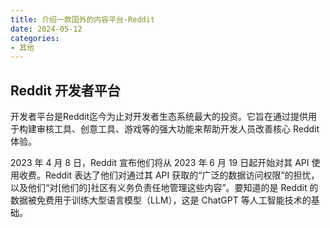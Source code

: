 ```yaml
---
title: 介绍一款国外的内容平台-Reddit
date: 2024-05-12
categories:
- 其他
---
```


## Reddit 开发者平台

开发者平台是Reddit迄今为止对开发者生态系统最大的投资。它旨在通过提供用于构建审核工具、创意工具、游戏等的强大功能来帮助开发人员改善核心 Reddit 体验。

2023 年 4 月 8 日，Reddit 宣布他们将从 2023 年 6 月 19 日起开始对其 API 使用收费。Reddit 表达了他们对通过其 API 获取的“广泛的数据访问权限”的担忧，以及他们“对[他们的]社区有义务负责任地管理这些内容”。要知道的是 Reddit 的数据被免费用于训练大型语言模型（LLM），这是 ChatGPT 等人工智能技术的基础。
